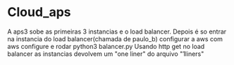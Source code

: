 # Cloud_aps

A aps3 sobe as primeiras 3 instancias e o load balancer.
Depois é so entrar na instancia do load balancer(chamada de paulo_b) configurar a aws com aws configure e rodar python3 balancer.py
Usando http get no load balancer as instancias devolvem um "one liner" do arquivo "1liners"
